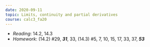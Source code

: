 ```yaml
---
date: 2020-09-11
topic: Limits, continuity and partial derivatives
course: calc3_fa20
---
```


- *Reading*: 14.2, 14.3
- *Homework*: (14.2) #29, ***31***, 33, (14.3) #5, 7, 10, 15, 17, 33, 37, ***53***
